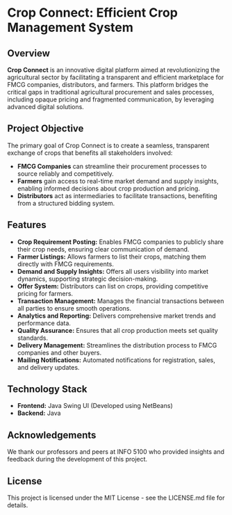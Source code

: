 # Crop Connect: Efficient Crop Management System

## Overview
**Crop Connect** is an innovative digital platform aimed at revolutionizing the agricultural sector by facilitating a transparent and efficient marketplace for FMCG companies, distributors, and farmers. This platform bridges the critical gaps in traditional agricultural procurement and sales processes, including opaque pricing and fragmented communication, by leveraging advanced digital solutions.

## Project Objective
The primary goal of Crop Connect is to create a seamless, transparent exchange of crops that benefits all stakeholders involved:
- **FMCG Companies** can streamline their procurement processes to source reliably and competitively.
- **Farmers** gain access to real-time market demand and supply insights, enabling informed decisions about crop production and pricing.
- **Distributors** act as intermediaries to facilitate transactions, benefiting from a structured bidding system.

## Features
- **Crop Requirement Posting:** Enables FMCG companies to publicly share their crop needs, ensuring clear communication of demand.
- **Farmer Listings:** Allows farmers to list their crops, matching them directly with FMCG requirements.
- **Demand and Supply Insights:** Offers all users visibility into market dynamics, supporting strategic decision-making.
- **Offer System:** Distributors can list on crops, providing competitive pricing for farmers.
- **Transaction Management:** Manages the financial transactions between all parties to ensure smooth operations.
- **Analytics and Reporting:** Delivers comprehensive market trends and performance data.
- **Quality Assurance:** Ensures that all crop production meets set quality standards.
- **Delivery Management:** Streamlines the distribution process to FMCG companies and other buyers.
- **Mailing Notifications:** Automated notifications for registration, sales, and delivery updates.

## Technology Stack
- **Frontend:** Java Swing UI (Developed using NetBeans)
- **Backend:** Java


## Acknowledgements
We thank our professors and peers at INFO 5100 who provided insights and feedback during the development of this project.

## License
This project is licensed under the MIT License - see the LICENSE.md file for details.